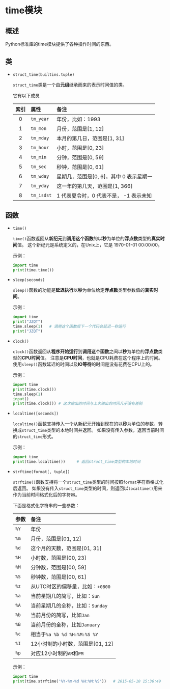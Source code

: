 # time模块

## 概述

Python标准库的time模块提供了各种操作时间的东西。

## 类

* `struct_time(builtins.tuple)`

    `struct_time`类是一个由**元组**继承而来的表示时间值的类。

    它有以下成员

    |索引   |属性       |备注                                   |
    |:-----:|:----------|:--------------------------------------|
    |0      |`tm_year`  |年份，比如：1993                       |
    |1      |`tm_mon`   |月份，范围是[1, 12]                    |
    |2      |`tm_mday`  |本月的第几日，范围是[1, 31]            |
    |3      |`tm_hour`  |小时，范围是[0, 23]                    |
    |4      |`tm_min`   |分钟，范围是[0, 59]                    |
    |5      |`tm_sec`   |秒钟，范围是[0, 61]                    |
    |6      |`tm_wday`  |星期几，范围是[0, 6]，其中 0 表示星期一|
    |7      |`tm_yday`  |这一年的第几天，范围是[1, 366]         |
    |8      |`tm_isdst` |1 代表夏令时，0 代表不是， -1 表示未知 |


## 函数

* `time()`

    `time()`函数返回从**新纪元**到**调用这个函数**的以**秒**为单位的**浮点数**类型的**真实时间**值。
    这个新纪元是系统定义的，在Unix上，它是 1970-01-01 00:00:00。

    示例：
    ```python
    import time
    print(time.time())
    ```

* `sleep(seconds)`

    `sleep()`函数的功能是**延迟执行**以**秒**为单位给定**浮点数**类型参数值的**真实时间**。

    示例：
    ```python
    import time
    print("JZQT")
    time.sleep(1)   # 调用这个函数后下一个代码会延迟一秒运行
    print("JZQT")
    ```

* `clock()`

    `clock()`函数返回从**程序开始运行**到**调用这个函数**之间以**秒**为单位的**浮点数**类型的**CPU时间**值。
    注意是**CPU时间**，也就是CPU耗费在这个程序上的时间。
    使用`sleep()`函数延迟的时间以及**IO等待**的时间是没有花费在CPU上的。

    示例：
    ```python
    import time
    print(time.clock())
    time.sleep(1)
    input()
    print(time.clock()) # 这次输出的时间与上次输出的时间几乎没有差别
    ```

* `localtime([seconds])`

    `localtime()`函数支持传入一个从新纪元开始到现在的以**秒**为单位的参数，转换成`struct_time`类型的本地时间并返回。
    如果没有传入参数，返回当前时间的`struct_time`形式。

    示例：
    ```python
    import time
    print(time.localtime())     # 返回struct_time类型的本地时间
    ```

* `strftime(format[, tuple])`

    `strftime()`函数支持将一个`struct_time`类型的时间按照`format`字符串格式化后返回。
    如果没有传入`struct_time`类型的时间，则返回以`localtime()`用来作为当前时间格式化后的字符串。

    下面是格式化字符串的一些参数：

    |参数|备注                                  |
    |:---|:-------------------------------------|
    |`%Y`|年份                                  |
    |`%m`|月份，范围是[01, 12]                  |
    |`%d`|这个月的天数，范围是[01, 31]          |
    |`%H`|小时数，范围是[00, 23]                |
    |`%M`|分钟数，范围是[00, 59]                |
    |`%S`|秒钟数，范围是[00, 61]                |
    |`%z`|从UTC时区的偏移量，比如：`+0800`      |
    |`%a`|当前星期几的简写，比如：`Sun`         |
    |`%A`|当前星期几的全称，比如：`Sunday`      |
    |`%b`|当前月份的简写，比如`Jan`             |
    |`%B`|当前月份的全称，比如`January`         |
    |`%c`|相当于`%a %b %d %H:%M:%S %Y`          |
    |`%I`|12小时制的小时数，范围是[01, 12]      |
    |`%p`|对应12小时制的`AM`和`PM`              |

    示例：
    ```python
    import time
    print(time.strftime('%Y-%m-%d %H:%M:%S'))   # 2015-05-10 15:36:49
    ```
